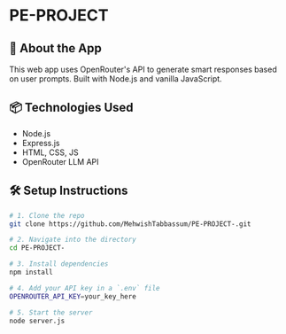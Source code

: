 # PE-PROJECT

## 🧠 About the App
This web app uses OpenRouter's API to generate smart responses based on user prompts. Built with Node.js and vanilla JavaScript.

## 📦 Technologies Used
- Node.js
- Express.js
- HTML, CSS, JS
- OpenRouter LLM API

## 🛠️ Setup Instructions

```bash
# 1. Clone the repo
git clone https://github.com/MehwishTabbassum/PE-PROJECT-.git

# 2. Navigate into the directory
cd PE-PROJECT-

# 3. Install dependencies
npm install

# 4. Add your API key in a `.env` file
OPENROUTER_API_KEY=your_key_here

# 5. Start the server
node server.js
